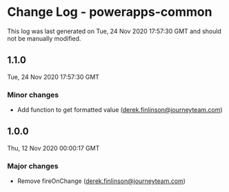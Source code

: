 # Change Log - powerapps-common

This log was last generated on Tue, 24 Nov 2020 17:57:30 GMT and should not be manually modified.

<!-- Start content -->

## 1.1.0

Tue, 24 Nov 2020 17:57:30 GMT

### Minor changes

- Add function to get formatted value (derek.finlinson@journeyteam.com)

## 1.0.0

Thu, 12 Nov 2020 00:00:17 GMT

### Major changes

- Remove fireOnChange (derek.finlinson@journeyteam.com)
